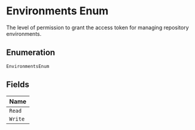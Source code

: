 
# Environments Enum

The level of permission to grant the access token for managing repository environments.

## Enumeration

`EnvironmentsEnum`

## Fields

| Name |
|  --- |
| `Read` |
| `Write` |

